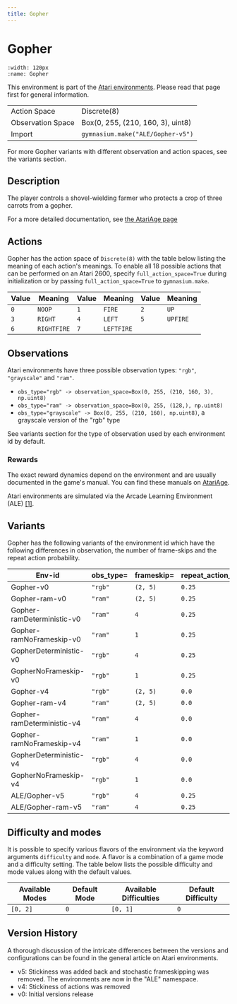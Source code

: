 ```yaml
---
title: Gopher
---
```


# Gopher

```{figure} ../_static/videos/environments/gopher.gif
:width: 120px
:name: Gopher
```

This environment is part of the <a href='..'>Atari environments</a>. Please read that page first for general information.

|   |   |
|---|---|
| Action Space | Discrete(8) |
| Observation Space | Box(0, 255, (210, 160, 3), uint8) |
| Import | `gymnasium.make("ALE/Gopher-v5")` |

For more Gopher variants with different observation and action spaces, see the variants section.

## Description

The player controls a shovel-wielding farmer who protects a crop of three carrots from a gopher.

For a more detailed documentation, see [the AtariAge page](https://atariage.com/manual_html_page.php?SoftwareLabelID=218)

## Actions

Gopher has the action space of `Discrete(8)` with the table below listing the meaning of each action's meanings.
To enable all 18 possible actions that can be performed on an Atari 2600, specify `full_action_space=True` during
initialization or by passing `full_action_space=True` to `gymnasium.make`.

| Value   | Meaning     | Value   | Meaning    | Value   | Meaning   |
|---------|-------------|---------|------------|---------|-----------|
| `0`     | `NOOP`      | `1`     | `FIRE`     | `2`     | `UP`      |
| `3`     | `RIGHT`     | `4`     | `LEFT`     | `5`     | `UPFIRE`  |
| `6`     | `RIGHTFIRE` | `7`     | `LEFTFIRE` |         |           |

## Observations

Atari environments have three possible observation types: `"rgb"`, `"grayscale"` and `"ram"`.

- `obs_type="rgb" -> observation_space=Box(0, 255, (210, 160, 3), np.uint8)`
- `obs_type="ram" -> observation_space=Box(0, 255, (128,), np.uint8)`
- `obs_type="grayscale" -> Box(0, 255, (210, 160), np.uint8)`, a grayscale version of the "rgb" type

See variants section for the type of observation used by each environment id by default.

### Rewards

The exact reward dynamics depend on the environment and are usually documented in the game's manual. You can
find these manuals on [AtariAge](https://atariage.com/manual_html_page.php?SoftwareLabelID=218).

Atari environments are simulated via the Arcade Learning Environment (ALE) [[1]](#1).
## Variants

Gopher has the following variants of the environment id which have the following differences in observation,
the number of frame-skips and the repeat action probability.

| Env-id                     | obs_type=   | frameskip=   | repeat_action_probability=   |
|----------------------------|-------------|--------------|------------------------------|
| Gopher-v0                  | `"rgb"`     | `(2, 5)`     | `0.25`                       |
| Gopher-ram-v0              | `"ram"`     | `(2, 5)`     | `0.25`                       |
| Gopher-ramDeterministic-v0 | `"ram"`     | `4`          | `0.25`                       |
| Gopher-ramNoFrameskip-v0   | `"ram"`     | `1`          | `0.25`                       |
| GopherDeterministic-v0     | `"rgb"`     | `4`          | `0.25`                       |
| GopherNoFrameskip-v0       | `"rgb"`     | `1`          | `0.25`                       |
| Gopher-v4                  | `"rgb"`     | `(2, 5)`     | `0.0`                        |
| Gopher-ram-v4              | `"ram"`     | `(2, 5)`     | `0.0`                        |
| Gopher-ramDeterministic-v4 | `"ram"`     | `4`          | `0.0`                        |
| Gopher-ramNoFrameskip-v4   | `"ram"`     | `1`          | `0.0`                        |
| GopherDeterministic-v4     | `"rgb"`     | `4`          | `0.0`                        |
| GopherNoFrameskip-v4       | `"rgb"`     | `1`          | `0.0`                        |
| ALE/Gopher-v5              | `"rgb"`     | `4`          | `0.25`                       |
| ALE/Gopher-ram-v5          | `"ram"`     | `4`          | `0.25`                       |

## Difficulty and modes

It is possible to specify various flavors of the environment via the keyword arguments `difficulty` and `mode`.
A flavor is a combination of a game mode and a difficulty setting. The table below lists the possible difficulty and mode values
along with the default values.

| Available Modes   | Default Mode   | Available Difficulties   | Default Difficulty   |
|-------------------|----------------|--------------------------|----------------------|
| `[0, 2]`          | `0`            | `[0, 1]`                 | `0`                  |

## Version History

A thorough discussion of the intricate differences between the versions and configurations can be found in the general article on Atari environments.

* v5: Stickiness was added back and stochastic frameskipping was removed. The environments are now in the "ALE" namespace.
* v4: Stickiness of actions was removed
* v0: Initial versions release
